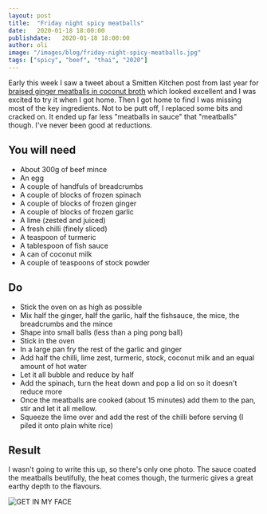 ```yaml
---
layout: post
title:  "Friday night spicy meatballs"
date:   2020-01-18 18:00:00
publishdate:   2020-01-18 18:00:00
author: oli
image: "/images/blog/friday-night-spicy-meatballs.jpg"
tags: ["spicy", "beef", "thai", "2020"]
---
```


Early this week I saw a tweet about a Smitten Kitchen post from last year for [braised ginger meatballs in coconut broth](https://smittenkitchen.com/2019/05/braised-ginger-meatballs-in-coconut-broth/) which looked excellent and I was excited to try it when I got home.   Then I got home to find I was missing most of the key ingredients.   Not to be putt off, I replaced some bits and cracked on.  It ended up far less "meatballs in sauce" that "meatballs" though.  I've never been good at reductions.


## You will need

* About 300g of beef mince
* An egg
* A couple of handfuls of breadcrumbs
* A couple of blocks of frozen spinach
* A couple of blocks of frozen ginger
* A couple of blocks of frozen garlic
* A lime (zested and juiced)
* A fresh chilli (finely sliced)
* A teaspoon of turmeric
* A tablespoon of fish sauce
* A can of coconut milk
* A couple of teaspoons of stock powder 

## Do

* Stick the oven on as high as possible
* Mix half the ginger, half the garlic, half the fishsauce, the mice, the breadcrumbs and the mince
* Shape into small balls (less than a ping pong ball)
* Stick in the oven
* In a large pan fry the rest of the garlic and ginger
* Add half the chilli, lime zest, turmeric, stock, coconut milk and an equal amount of hot water
* Let it all bubble and reduce by half
* Add the spinach, turn the heat down and pop a lid on so it doesn't reduce more
* Once the meatballs are cooked (about 15 minutes) add them to the pan, stir and let it all mellow.
* Squeeze the lime over and add the rest of the chilli before serving (I piled it onto plain white rice)

## Result

I wasn't going to write this up, so there's only one photo.  The sauce coated the meatballs beutifully, the heat comes though, the turmeric gives a great earthy depth to the flavours.

![GET IN MY FACE](/images/blog/friday-night-spicy-meatballs.jpg)

